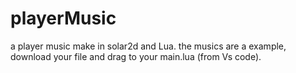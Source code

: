 # playerMusic
a player music make in solar2d and Lua.
the musics are a example, download your file and drag to your main.lua (from Vs code).
